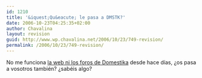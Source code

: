 ```yaml
---
id: 1210
title: '&iquest;Qu&eacute; le pasa a DMSTK?'
date: 2006-10-23T04:25:35+02:00
author: Chavalina
layout: revision
guid: http://www.wp.chavalina.net/2006/10/23/749-revision/
permalink: /2006/10/23/749-revision/
---
```

No me funciona <a href="http://domestika.org/" target="_blank">la web ni los foros de Domestika</a> desde hace d&iacute;as, &iquest;os pasa a vosotros tambi&eacute;n? &iquest;sab&eacute;is algo?